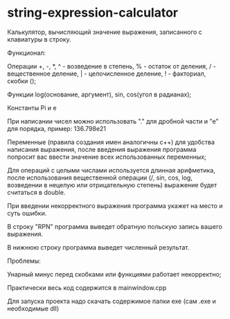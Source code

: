 # string-expression-calculator
Калькулятор, вычисляющий значение выражения, записанного с клавиатуры в строку.

Функционал:

Операции +, -, *, ^ - возведение в степень, % - остаток от деления, / - вещественное деление, | - целочисленное деление, ! - факториал, скобки ();

Функции log(основание, аргумент), sin, cos(угол в радианах);

Константы Pi и е

При написании чисел можно использовать "." для дробной части и "e" для порядка, пример: 136.798e21

Переменные (правила создания имен аналогичны с++) для удобства написания выражения, после введения выражения программа попросит вас ввести значение всех использованных переменных;

Для операций с целыми числами используется длинная арифметика, после использования вещественной операции (/, sin, cos, log, возведении в нецелую или отрицательную степень) выражение будет считаться в double.

При введении некорректного выражения программа укажет на место и суть ошибки.

В строку "RPN" программа выведет обратную польскую запись вашего выражения.

В нижнюю строку программа выведет численный результат.

Проблемы:

Унарный минус перед скобками или функциями работает некорректно;

Практически весь код содержится в mainwindow.cpp

Для запуска проекта надо скачать содержимое папки exe (сам .exe и необходимые dll)
